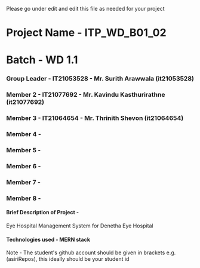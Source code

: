 Please go under edit and edit this file as needed for your project

# Project Name - ITP_WD_B01_02

# Batch - WD 1.1

### Group Leader - IT21053528 - Mr. Surith Arawwala (it21053528)
### Member 2 - IT21077692 - Mr. Kavindu Kasthurirathne (it21077692)
### Member 3 - IT21064654 - Mr. Thrinith Shevon (it21064654)
### Member 4 - 
### Member 5 - 
### Member 6 - 
### Member 7 - 
### Member 8 - 

#### Brief Description of Project - 
  Eye Hospital Management System for Denetha Eye Hospital

#### Technologies used - MERN stack
  
Note - The student's github account should be given in brackets e.g. (asiriRepos), this ideally should be your student id 

